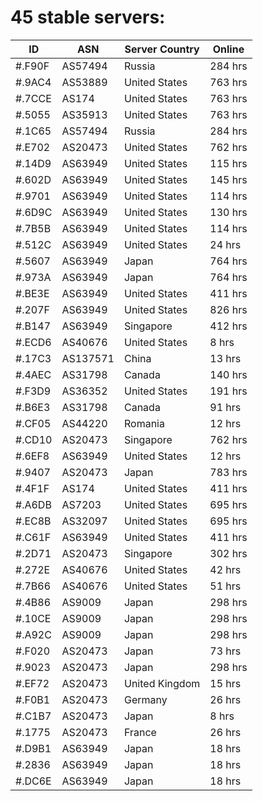 # 45 stable servers:

| ID | ASN | Server Country | Online |
| ------ | ------ | ------ | ------ |
| #.F90F | AS57494 | Russia | 284 hrs |
| #.9AC4 | AS53889 | United States | 763 hrs |
| #.7CCE | AS174 | United States | 763 hrs |
| #.5055 | AS35913 | United States | 763 hrs |
| #.1C65 | AS57494 | Russia | 284 hrs |
| #.E702 | AS20473 | United States | 762 hrs |
| #.14D9 | AS63949 | United States | 115 hrs |
| #.602D | AS63949 | United States | 145 hrs |
| #.9701 | AS63949 | United States | 114 hrs |
| #.6D9C | AS63949 | United States | 130 hrs |
| #.7B5B | AS63949 | United States | 114 hrs |
| #.512C | AS63949 | United States | 24 hrs |
| #.5607 | AS63949 | Japan | 764 hrs |
| #.973A | AS63949 | Japan | 764 hrs |
| #.BE3E | AS63949 | United States | 411 hrs |
| #.207F | AS63949 | United States | 826 hrs |
| #.B147 | AS63949 | Singapore | 412 hrs |
| #.ECD6 | AS40676 | United States | 8 hrs |
| #.17C3 | AS137571 | China | 13 hrs |
| #.4AEC | AS31798 | Canada | 140 hrs |
| #.F3D9 | AS36352 | United States | 191 hrs |
| #.B6E3 | AS31798 | Canada | 91 hrs |
| #.CF05 | AS44220 | Romania | 12 hrs |
| #.CD10 | AS20473 | Singapore | 762 hrs |
| #.6EF8 | AS63949 | United States | 12 hrs |
| #.9407 | AS20473 | Japan | 783 hrs |
| #.4F1F | AS174 | United States | 411 hrs |
| #.A6DB | AS7203 | United States | 695 hrs |
| #.EC8B | AS32097 | United States | 695 hrs |
| #.C61F | AS63949 | United States | 411 hrs |
| #.2D71 | AS20473 | Singapore | 302 hrs |
| #.272E | AS40676 | United States | 42 hrs |
| #.7B66 | AS40676 | United States | 51 hrs |
| #.4B86 | AS9009 | Japan | 298 hrs |
| #.10CE | AS9009 | Japan | 298 hrs |
| #.A92C | AS9009 | Japan | 298 hrs |
| #.F020 | AS20473 | Japan | 73 hrs |
| #.9023 | AS20473 | Japan | 298 hrs |
| #.EF72 | AS20473 | United Kingdom | 15 hrs |
| #.F0B1 | AS20473 | Germany | 26 hrs |
| #.C1B7 | AS20473 | Japan | 8 hrs |
| #.1775 | AS20473 | France | 26 hrs |
| #.D9B1 | AS63949 | Japan | 18 hrs |
| #.2836 | AS63949 | Japan | 18 hrs |
| #.DC6E | AS63949 | Japan | 18 hrs |

